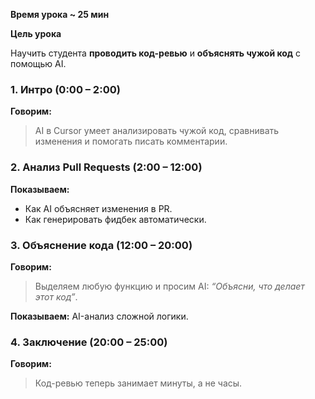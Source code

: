 **Время урока ~ 25 мин**

**Цель урока**

Научить студента **проводить код-ревью** и **объяснять чужой код** с помощью AI.

### **1. Интро (0:00 – 2:00)**

**Говорим:**
  
> AI в Cursor умеет анализировать чужой код, сравнивать изменения и помогать писать комментарии.

### **2. Анализ Pull Requests (2:00 – 12:00)**

**Показываем:**

- Как AI объясняет изменения в PR.
- Как генерировать фидбек автоматически.

### **3. Объяснение кода (12:00 – 20:00)**

**Говорим:**

> Выделяем любую функцию и просим AI: _“Объясни, что делает этот код”_.

**Показываем:** AI-анализ сложной логики.

###  **4. Заключение (20:00 – 25:00)**

**Говорим:**

> Код-ревью теперь занимает минуты, а не часы.